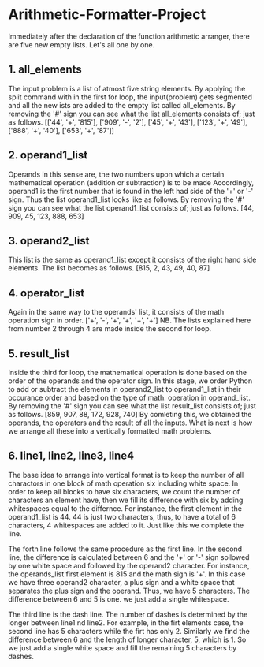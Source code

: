 # Arithmetic-Formatter-Project
Immediately after the declaration of the function arithmetic arranger, there are five new empty lists.
Let's all one by one.
## 1. all_elements
The input problem is a list of atmost five string elements. By applying the split command with in the first for loop, the input(problem) gets segmented and all the new ists are added to the empty list called all_elements. By removing the '#' sign you can see what the list all_elements consists of; just as follows.
[['44', '+', '815'], ['909', '-', '2'], ['45', '+', '43'], ['123', '+', '49'], ['888', '+', '40'], ['653', '+', '87']]
## 2. operand1_list
Operands in this sense are, the two numbers upon which a certain mathematical operation (addition or subtraction) is to be made Accordingly, operand1 is the first number that is found in the left had side of the '+' or '-' sign. Thus the list operand1_list looks like  as follows. By removing the '#' sign you can see what the list operand1_list consists of; just as follows.
[44, 909, 45, 123, 888, 653]
## 3. operand2_list
This list is the same as operand1_list except it consists of the right hand side elements. The list becomes as follows.
[815, 2, 43, 49, 40, 87]
## 4. operator_list
Again in the same way to the operands' list, it consists of the math operation sign in order.
['+', '-', '+', '+', '+', '+']
NB. The lists explained here from number 2 through 4 are made inside the second for loop.
## 5. result_list
Inside the third for loop, the mathematical operation is done based on the order of the operands and the operator sign.  In this stage, we order Python to add or subtract the elements in operand2_list to operand1_list in their occurance order and based on the type of math. operation in operand_list. By removing the '#' sign you can see what the list result_list consists of; just as follows.
[859, 907, 88, 172, 928, 740]
By comleting this, we obtained the operands, the operators and the result of all the inputs.  What is next is how we arrange all these into a vertically formatted math problems.
## 6. line1, line2, line3, line4
The base idea to arrange into vertical format is to keep the number of all charactors in one block of math operation six including  white space. In order to keep all blocks to have six characters, we count the number of characters an element have, then we fill its difference with six by adding whitespaces equal to the differnce. For instance, the first element in the operand1_list is 44. 44 is just two characters, thus, to have a total of 6 characters, 4 whitespaces are added to it. Just like this we complete the line. 

The forth line follows the same procedure as the first line. In the second line, the difference is calculated between 6 and the '+' or '-' sign sollowed by one white space and followed by the operand2 character. For instance, the operands_list first element is 815 and the math sign is '+'. In this case we have three operand2  character, a plus sign and a white space that separates the plus sign and the operand. Thus, we have 5 characters. The difference between 6 and 5 is one. we just add  a single whitespace.

The third line is the dash line. The number of dashes is determined by the longer between line1 nd line2. For example, in the firt elements case, the second line has 5 characters while the firt has only 2. Similarly we find the difference between 6 and the length of longer character, 5, which is 1. So we just add a single white space and fill the remaining 5 characters by dashes.
